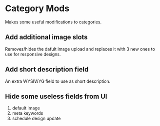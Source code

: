 # Category Mods

Makes some useful modifications to categories.

## Add additional image slots

Removes/hides the dafult image upload and replaces it with 3 new ones to use for responsive designs.

## Add short description field

An extra WYSIWYG field to use as short description.

## Hide some useless fields from UI

1. default image
2. meta keywords
3. schedule design update

